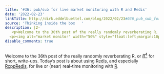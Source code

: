 ```yaml
---
title: '#36: pub/sub for live market monitoring with R and Redis'
date: '2022-02-23'
linkTitle: http://dirk.eddelbuettel.com/blog/2022/02/23#036_pub_sub_for_market_monitoring_with_r_and_redis
source: 'Thinking inside the box   '
description: |2-
   <p>Welcome to the 36th post of the really randomly reverberating R, or <a href="https://dirk.eddelbuettel.com/blog/code/r4"><span class="math inline"><em>R</em><sup>4</sup></span></a> for short, write-ups. Today’s post is about using <a href="https://redis.io">Redis</a>, and especially <a href="https://github.com/eddelbuettel/rcppredis">RcppRedis</a>, for live or (near) real-time monitoring with <a href="https://www.r-project.org">R</a>.</p>
  <p><img alt="market monitor" width="50%" style="float:left;margin:10px 10px 10px 0px;" src="https://github.com/eddelbuettel/rcppredis/raw/master/vignettes ...
disable_comments: true
---
```

 <p>Welcome to the 36th post of the really randomly reverberating R, or <a href="https://dirk.eddelbuettel.com/blog/code/r4"><span class="math inline"><em>R</em><sup>4</sup></span></a> for short, write-ups. Today’s post is about using <a href="https://redis.io">Redis</a>, and especially <a href="https://github.com/eddelbuettel/rcppredis">RcppRedis</a>, for live or (near) real-time monitoring with <a href="https://www.r-project.org">R</a>.</p>
<p><img alt="market monitor" width="50%" style="float:left;margin:10px 10px 10px 0px;" src="https://github.com/eddelbuettel/rcppredis/raw/master/vignettes ...